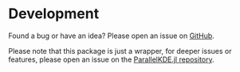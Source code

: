 # Development

Found a bug or have an idea? Please open an issue on [GitHub](https://github.com/chrissm23/ParallelKDEpy/issues).

Please note that this package is just a wrapper, for deeper issues or features, please open an issue on the [ParallelKDE.jl repository](https://github.com/chrissm23/ParallelKDE.jl/issues).
